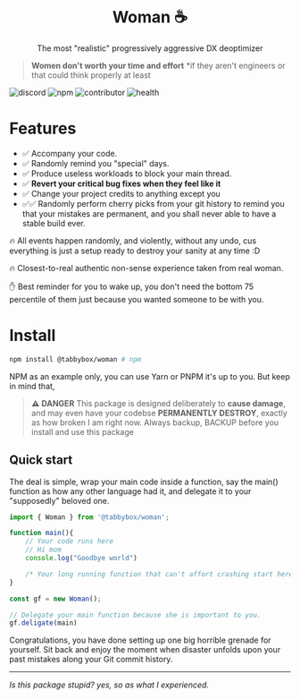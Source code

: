 <h1 align="center">
Woman ☕
</h1>

<p align="center">The most "realistic" progressively aggressive DX deoptimizer</p>

> **Women don't worth your time and effort** *if they aren't engineers or that could think properly at least

![discord](https://img.shields.io/discord/439668987421261824)
![npm](https://img.shields.io/npm/dm/@tabbybox/woman)
![contributor](https://img.shields.io/github/contributors/tabbybox/woman)
![health](https://img.shields.io/badge/Mental%20health-Extremely%20bad%20%3A-brightgreen)
# Features

- ✅ Accompany your code.
- ✅ Randomly remind you "special" days.
- ✅ Produce useless workloads to block your main thread.
- ✅ **Revert your critical bug fixes when they feel like it**
- ✅ Change your project credits to anything except you
- ✅✅  Randomly perform cherry picks from your git history to remind you that your mistakes are permanent, and you shall never able to have a stable build ever.

🔥 All events happen randomly, and violently, without any undo, cus everything is just a setup ready to destroy your sanity at any time :D

🔥 Closest-to-real authentic non-sense experience taken from real woman.

✋ Best reminder for you to wake up, you don't need the bottom 75 percentile of them just because you wanted someone to be with you.


# Install

```bash
npm install @tabbybox/woman # npm
```
NPM as an example only, you can use Yarn or PNPM it's up to you. But keep in mind that, 

> **:warning: DANGER** 
> This package is designed deliberately to **cause damage**, and may even have your codebse **PERMANENTLY DESTROY**, exactly as how broken I am right now.
> Always backup, BACKUP before you install and use this package

## Quick start

The deal is simple, wrap your main code inside a function, say the main() function as how any other language had it, and delegate it to your "supposedly" beloved one.
```js
import { Woman } from '@tabbybox/woman';

function main(){
    // Your code runs here
    // Hi mom
    console.log("Goodbye world")

    /* Your long running function that can't affort crashing start here */
}

const gf = new Woman();

// Delegate your main function because she is important to you.
gf.deligate(main)

```

Congratulations, you have done setting up one big horrible grenade for yourself. Sit back and enjoy the moment when disaster unfolds upon your past mistakes along your Git commit history.

<hr>

*Is this package stupid? yes, so as what I experienced.*
